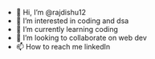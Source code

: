 - 👋 Hi, I’m @rajdishu12
- 👀 I’m interested in coding and dsa
- 🌱 I’m currently learning coding
- 💞️ I’m looking to collaborate on web dev
- 📫 How to reach me linkedIn

<!---
rajdishu12/rajdishu12 is a ✨ special ✨ repository because its `README.md` (this file) appears on your GitHub profile.
You can click the Preview link to take a look at your changes.
--->

